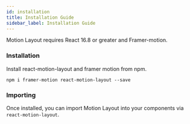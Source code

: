 ```yaml
---
id: installation
title: Installation Guide
sidebar_label: Installation Guide
---
```


Motion Layout requires React 16.8 or greater and Framer-motion.

### Installation

Install react-motion-layout and framer motion from npm.

`npm i framer-motion react-motion-layout --save`

### Importing

Once installed, you can import Motion Layout into your components via  `react-motion-layout`.